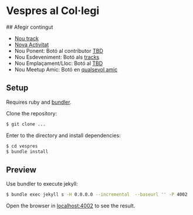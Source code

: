 # Vespres al Col·legi

## Afegir contingut

- [Nou track](https://github.com/coeinf/vespres/new/master/_tracks?&value=---%0Atitle%3A%20Nom%20del%20track%0A%23sponsors%3A%0A%23%20%20-%20un-bon-sponsor%0A---%0Abuit%0A%20%20%20)
- [Nova Activitat](https://github.com/coeinf/vespres/new/master/_activities?&value=---%0Atitle%3A%20Nom%20de%20la%20activitat%0Aimage%3A%20https%3A%2F%2Fplaceimg.com%2F800%2F450%2Fnature%0Adate%3A%202099-12-31%20%23%20tbd%0A---%0A%0AInformaci%C3%B3%20sobre%20la%20activitat.%0A%20%20%20)
- Nou Ponent: Botó al contributor [TBD](http://coeinf.github.io/vespres/contributors/tbd)
- Nou Esdeveniment: Botó als [tracks](http://coeinf.github.io/vespres/)
- Nou Emplaçament/Lloc: Botó al [TBD](http://coeinf.github.io/vespres/venues/tbd)
- Nou Meetup Amic: Botó en [qualsevol amic](http://coeinf.github.io/vespres/friends/sudoers-barcelona)

## Setup

Requires ruby and [bundler](http://bundler.io/).

Clone the repository:

```bash
$ git clone ...
```

Enter to the directory and install dependencies:

```bash
$ cd vespres
$ bundle install
```


## Preview

Use bundler to execute jekyll:

```bash
$ bundle exec jekyll s -H 0.0.0.0 --incremental  --baseurl '' -P 4002
```

Open the browser in [localhost:4002](http://localhost:4002) to see the result.
